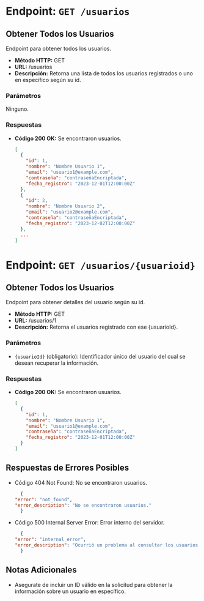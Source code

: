 # Endpoint: `GET /usuarios`
## Obtener Todos los Usuarios

Endpoint para obtener todos los usuarios.

- **Método HTTP:** GET
- **URL:** /usuarios
- **Descripción:** Retorna una lista de todos los usuarios registrados o uno en especifico según su id.

### Parámetros

Ninguno.

### Respuestas

- **Código 200 OK:** Se encontraron usuarios.
  ```json
  [
    {
      "id": 1,
      "nombre": "Nombre Usuario 1",
      "email": "usuario1@example.com",
      "contraseña": "contraseñaEncriptada",
      "fecha_registro": "2023-12-01T12:00:00Z"
    },
    {
      "id": 2,
      "nombre": "Nombre Usuario 2",
      "email": "usuario2@example.com",
      "contraseña": "contraseñaEncriptada",
      "fecha_registro": "2023-12-02T12:00:00Z"
    },
    ...
  ]


# Endpoint: `GET /usuarios/{usuarioid}`
## Obtener Todos los Usuarios

Endpoint para obtener detalles del usuario según su id.

- **Método HTTP:** GET
- **URL:** /usuarios/1
- **Descripción:** Retorna el usuarios registrado con ese {usuarioId}.

### Parámetros
- `{usuarioId}` (obligatorio): Identificador único del usuario del cual se desean recuperar la información.

### Respuestas
- **Código 200 OK:** Se encontraron usuarios.
  ```json
  [
    {
      "id": 1,
      "nombre": "Nombre Usuario 1",
      "email": "usuario1@example.com",
      "contraseña": "contraseñaEncriptada",
      "fecha_registro": "2023-12-01T12:00:00Z"
    }
  ]

## Respuestas de Errores Posibles
- Código 404 Not Found: No se encontraron usuarios.

  ```json
    {
  "error": "not_found",
  "error_description": "No se encontraron usuarios."
    }
  ```

- Código 500 Internal Server Error: Error interno del servidor.
  ```json
    {
  "error": "internal_error",
  "error_description": "Ocurrió un problema al consultar los usuarios."
    }
  ```

## Notas Adicionales

- Asegurate de incluir un ID válido en la solicitud para obtener la información
  sobre un usuario en específico.
